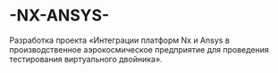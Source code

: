 # -NX-ANSYS-
Разработка проекта «Интеграции платформ Nx и Ansys в производственное аэрокосмическое предприятие для проведения тестирования виртуального двойника».
